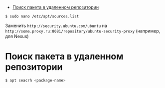 * [Поиск пакета в удаленном репозитории](#поиск-пакета-в-удаленном-репозитории)
```shell
$ sudo nano /etc/apt/sources.list
```
Заменить `http://security.ubuntu.com/ubuntu` на `http://some.proxy.ru:8081/repository/ubuntu-security-proxy` (например, для Nexus)
# Поиск пакета в удаленном репозитории
```bash
$ apt seacrh <package-name>
```
